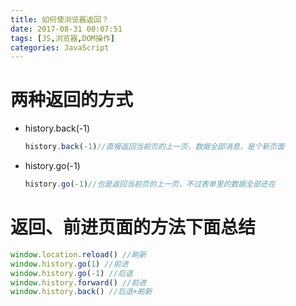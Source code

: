 ```yaml
---
title: 如何使浏览器返回？
date: 2017-08-31 00:07:51
tags: [JS,浏览器,DOM操作]
categories: JavaScript
---
```


# 两种返回的方式

* history.back(-1)

  ```javascript
  history.back(-1)//直接返回当前页的上一页，数据全部消息，是个新页面
  ```

* history.go(-1)

  ```javascript
  history.go(-1)//也是返回当前页的上一页，不过表单里的数据全部还在
  ```



# 返回、前进页面的方法下面总结

```javascript
window.location.reload() //刷新
window.history.go(1) //前进
window.history.go(-1) //后退
window.history.forward() //前进
window.history.back() //后退+刷新
```

